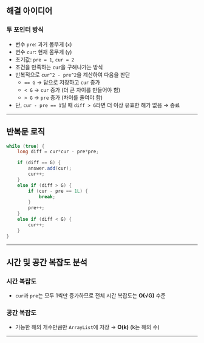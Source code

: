 ## 해결 아이디어

### **투 포인터 방식**

* 변수 `pre`: 과거 몸무게 (`x`)
* 변수 `cur`: 현재 몸무게 (`y`)
* 초기값: `pre = 1`, `cur = 2`
* 조건을 만족하는 `cur`을 구해나가는 방식
* 반복적으로 `cur^2 - pre^2`을 계산하여 다음을 판단
    * `== G` → 답으로 저장하고 `cur` 증가
    * `< G` → `cur` 증가 (더 큰 차이를 만들어야 함)
    * `> G` → `pre` 증가 (차이를 줄여야 함)
* 단, `cur - pre == 1`일 때 `diff > G`라면 더 이상 유효한 해가 없음 → 종료

---

## 반복문 로직

```java
while (true) {
    long diff = cur*cur - pre*pre;

    if (diff == G) {
        answer.add(cur);
        cur++;
    }
    else if (diff > G) {
        if (cur - pre == 1L) {
            break;
        }
        pre++;
    }
    else if (diff < G) {
        cur++;
    }
}
```

---

## 시간 및 공간 복잡도 분석

### 시간 복잡도
* `cur`과 `pre`는 모두 1씩만 증가하므로 전체 시간 복잡도는 **O(√G)** 수준

### 공간 복잡도
* 가능한 해의 개수만큼만 `ArrayList`에 저장 → **O(k)** (k는 해의 수)

---
